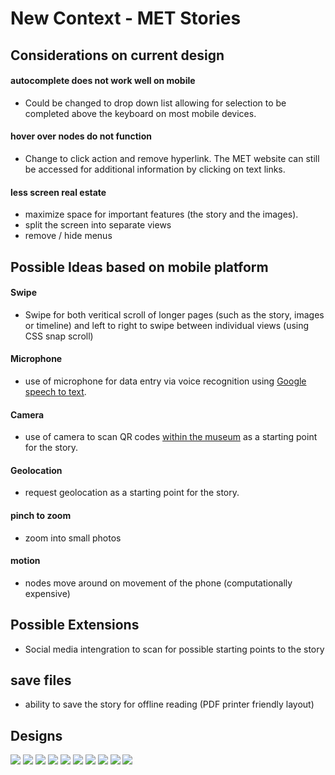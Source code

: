 # New Context - MET Stories

## Considerations on current design
#### autocomplete does not work well on mobile
- Could be changed to drop down list allowing for selection to be completed above the keyboard on most mobile devices.
#### hover over nodes do not function
- Change to click action and remove hyperlink. The MET website can still be accessed for additional information by clicking on text links. 
#### less screen real estate
- maximize space for important features (the story and the images). 
- split the screen into separate views
- remove / hide menus

## Possible Ideas based on mobile platform
#### Swipe
- Swipe for both veritical scroll of longer pages (such as the story, images or timeline) and left to right to swipe between individual views (using CSS snap scroll)
#### Microphone
- use of microphone for data entry via voice recognition using [Google speech to text](https://cloud.google.com/speech-to-text/).
#### Camera 
- use of camera to scan QR codes [within the museum](https://d279m997dpfwgl.cloudfront.net/wp/2015/09/0914_museums-future03.jpg) as a starting point for the story.
#### Geolocation
- request geolocation as a starting point for the story.
#### pinch to zoom
- zoom into small photos
#### motion
- nodes move around on movement of the phone (computationally expensive)
## Possible Extensions
- Social media intengration to scan for possible starting points to the story
## save files
- ability to save the story for offline reading (PDF printer friendly layout)

## Designs
![](./Designs/iPhone%20X-XS-11%20Pro%20–%201.png)
![](./Designs/iPhone%20X-XS-11%20Pro%20–%202.png)
![](./Designs/iPhone%20X-XS-11%20Pro%20–%203.png)
![](./Designs/iPhone%20X-XS-11%20Pro%20–%204.png)
![](./Designs/iPhone%20X-XS-11%20Pro%20–%205.png)
![](./Designs/iPhone%20X-XS-11%20Pro%20–%206.png)
![](./Designs/iPhone%20X-XS-11%20Pro%20–%207.png)
![](./Designs/iPhone%20X-XS-11%20Pro%20–%208.png)
![](./Designs/iPhone%20X-XS-11%20Pro%20–%209.png)
![](./Designs/iPhone%20X-XS-11%20Pro%20–%210.png)
